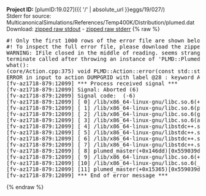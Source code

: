 **Project ID:** [plumID:19.027]({{ '/' | absolute_url }}eggs/19/027/)  
Stderr for source:  MulticanonicalSimulations/References/Temp400K/Distribution/plumed.dat   
Download: [zipped raw stdout](plumed.dat.plumed_master.stdout.txt.zip) - [zipped raw stderr](plumed.dat.plumed_master.stderr.txt.zip) 
{% raw %}
<pre>
#! Only the first 1000 rows of the error file are shown below
#! To inspect the full error file, please download the zipped raw stderr file above
WARNING: IFile closed in the middle of reading. seems strange!
terminate called after throwing an instance of 'PLMD::Plumed::ExceptionError'
what():
(core/Action.cpp:375) void PLMD::Action::error(const std::string&) const
ERROR in input to action DUMPGRID with label @28 : keyword ARG is compulsory for this action
[fv-az1718-879:12099] *** Process received signal ***
[fv-az1718-879:12099] Signal: Aborted (6)
[fv-az1718-879:12099] Signal code:  (-6)
[fv-az1718-879:12099] [ 0] /lib/x86_64-linux-gnu/libc.so.6(+0x45330)[0x7fccaa245330]
[fv-az1718-879:12099] [ 1] /lib/x86_64-linux-gnu/libc.so.6(pthread_kill+0x11c)[0x7fccaa29eb2c]
[fv-az1718-879:12099] [ 2] /lib/x86_64-linux-gnu/libc.so.6(gsignal+0x1e)[0x7fccaa24527e]
[fv-az1718-879:12099] [ 3] /lib/x86_64-linux-gnu/libc.so.6(abort+0xdf)[0x7fccaa2288ff]
[fv-az1718-879:12099] [ 4] /lib/x86_64-linux-gnu/libstdc++.so.6(+0xa5ff5)[0x7fccaa6a5ff5]
[fv-az1718-879:12099] [ 5] /lib/x86_64-linux-gnu/libstdc++.so.6(+0xbb0da)[0x7fccaa6bb0da]
[fv-az1718-879:12099] [ 6] /lib/x86_64-linux-gnu/libstdc++.so.6(_ZSt10unexpectedv+0x0)[0x7fccaa6a5a55]
[fv-az1718-879:12099] [ 7] /lib/x86_64-linux-gnu/libstdc++.so.6(+0xa5a6f)[0x7fccaa6a5a6f]
[fv-az1718-879:12099] [ 8] plumed_master(+0x146dd)[0x559039df86dd]
[fv-az1718-879:12099] [ 9] /lib/x86_64-linux-gnu/libc.so.6(+0x2a1ca)[0x7fccaa22a1ca]
[fv-az1718-879:12099] [10] /lib/x86_64-linux-gnu/libc.so.6(__libc_start_main+0x8b)[0x7fccaa22a28b]
[fv-az1718-879:12099] [11] plumed_master(+0x15365)[0x559039df9365]
[fv-az1718-879:12099] *** End of error message ***
</pre>
{% endraw %}
